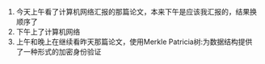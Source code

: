 1. 今天上午看了计算机网络汇报的那篇论文，本来下午是应该我汇报的，结果换顺序了
2. 下午上了计算机网络
3. 上午和晚上在继续看昨天那篇论文，使用Merkle Patricia树:为数据结构提供了一种形式的加密身份验证